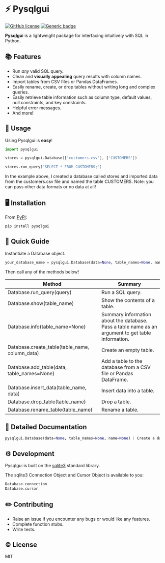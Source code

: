 # :zap: Pysqlgui
[![GitHub license](https://img.shields.io/github/license/Naereen/StrapDown.js.svg)](https://github.com/atc2146/pysqlgui/blob/master/LICENSE.txt) [![Generic badge](https://img.shields.io/badge/made_with-python-blue.svg)](https://www.python.org/)  
  
**Pysqlgui** is a lightweight package for interfacing intuitively with SQL in Python.

## :books: Features

  - Run *any* valid SQL query.
  - Clean and **visually appealing** query results with column names.
  - Import tables from CSV files or Pandas DataFrames. 
  - Easily rename, create, or drop tables without writing long and complex queries.
  - Easily retrieve table information such as column type, default values, null constraints, and key constraints.
  - Helpful error messages.
  - And more!


## :memo: Usage

Using Pysqlgui is **easy**!

```python
import pysqlgui

stores = pysqlgui.Database(['customers.csv'], ['CUSTOMERS'])

stores.run_query('SELECT * FROM CUSTOMERS;')

```

In the example above, I created a database called stores and imported data from the customers.csv file and named the table CUSTOMERS.  Note: you can pass other data formats or no data at all!


## :desktop_computer: Installation

From [PyPi](https://pypi.org/project/pysqlgui "A lightweight and intuitive package to interface with SQL in Python."):

```python
pip install pysqlgui
```


## :book: Quick Guide 

Instantiate a Database object.

```python
your_database_name = pysqlgui.Database(data=None, table_names=None, name=None) | Create a database. 
```
Then call any of the methods below!


| Method | Summary |
| ------ | ------ |
| Database.run_query(query) | Run a SQL query. |
| Database.show(table_name) | Show the contents of a table. |
| Database.info(table_name=None) | Summary information about the database. Pass a table name as an argument to get table information. |
| Database.create_table(table_name, column_data) | Create an empty table. |
| Database.add_table(data, table_names=None) | Add a table to the database from a CSV file or Pandas DataFrame. |
| Database.insert_data(table_name, data) | Insert data into a table. |
| Database.drop_table(table_name) | Drop a table. |
| Database.rename_table(table_name) | Rename a table. |

## :page_facing_up: Detailed Documentation

```python
pysqlgui.Database(data=None, table_names=None, name=None) | Create a database. 
```


## :gear: Development

Pysqlgui is built on the [sqlite3](https://docs.python.org/3/library/sqlite3.html) standard library.

The sqlite3 Connection Object and Cursor Object is available to you:

```python
Database.connection
Database.cursor
```

## :pencil2: Contributing

* Raise an issue if you encounter any bugs or would like any features.
* Complete function stubs.
* Write tests.

## :copyright: License

MIT

